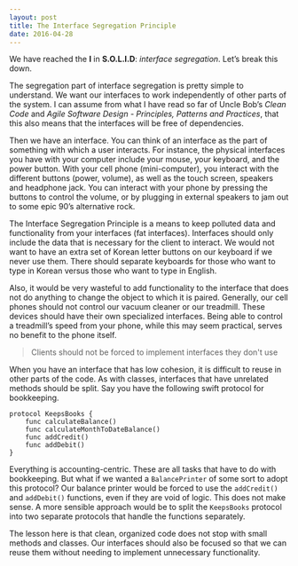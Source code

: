 ```yaml
---
layout: post
title: The Interface Segregation Principle
date: 2016-04-28
---
```


We have reached the **I** in **S.O.L.I.D**: *interface segregation*. Let’s break this down. 

The segregation part of interface segregation is pretty simple to understand. We want our interfaces to work independently of other parts of the system. I can assume from what I have read so far of Uncle Bob’s *Clean Code* and *Agile Software Design - Principles, Patterns and Practices*, that this also means that the interfaces will be free of dependencies. 

Then we have an interface. You can think of an interface as the part of something with which a user interacts. For instance, the physical interfaces you have with your computer include your mouse, your keyboard, and the power button. With your cell phone (mini-computer), you interact with the different buttons (power, volume), as well as the touch screen, speakers and headphone jack. You can interact with your phone by pressing the buttons to control the volume, or by plugging in external speakers to jam out to some epic 90’s alternative rock.

The Interface Segregation Principle is a means to keep polluted data and functionality from your interfaces (fat interfaces). Interfaces should only include the data that is necessary for the client to interact. We would not want to have an extra set of Korean letter buttons on our keyboard if we never use them. There should separate keyboards for those who want to type in Korean versus those who want to type in English. 

Also, it would be very wasteful to add functionality to the interface that does not do anything to change the object to which it is paired. Generally, our cell phones should not control our vacuum cleaner or our treadmill. These devices should have their own specialized interfaces. Being able to control a treadmill’s speed from your phone, while this may seem practical, serves no benefit to the phone itself. 

> Clients should not be forced to implement interfaces they don't use

When you have an interface that has low cohesion, it is difficult to reuse in other parts of the code. As with classes, interfaces that have unrelated methods should be split. Say you have the following swift protocol for bookkeeping.

```
protocol KeepsBooks {
    func calculateBalance()
    func calculateMonthToDateBalance()
    func addCredit()
    func addDebit()
}
```

Everything is accounting-centric. These are all tasks that have to do with bookkeeping. But what if we wanted a `BalancePrinter` of some sort to adopt this protocol? Our balance printer would be forced to use the `addCredit()` and `addDebit()` functions, even if they are void of logic. This does not make sense. A more sensible approach would be to split the `KeepsBooks` protocol into two separate protocols that handle the functions separately. 

The lesson here is that clean, organized code does not stop with small methods and classes. Our interfaces should also be focused so that we can reuse them without needing to implement unnecessary functionality. 